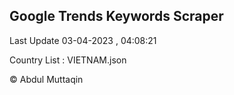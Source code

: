 

## Google Trends Keywords Scraper 
 
Last Update 03-04-2023 , 04:08:21

Country List :
VIETNAM.json



© Abdul Muttaqin 
